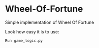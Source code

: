 # Wheel-Of-Fortune
Simple implementation of Wheel Of Fortune


Look how easy it is to use:

    Run game_logic.py
